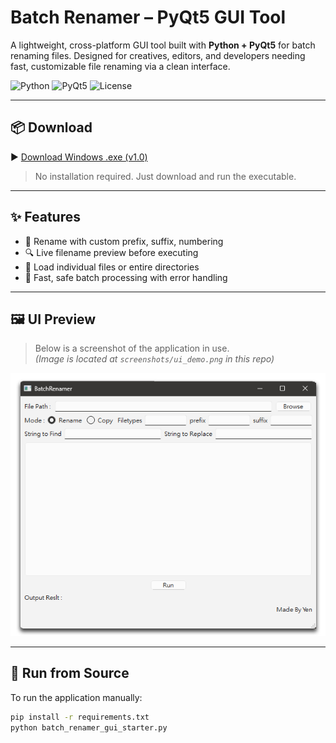 # Batch Renamer – PyQt5 GUI Tool

A lightweight, cross-platform GUI tool built with **Python + PyQt5** for batch renaming files. Designed for creatives, editors, and developers needing fast, customizable file renaming via a clean interface.

![Python](https://img.shields.io/badge/python-3.12-blue)
![PyQt5](https://img.shields.io/badge/PyQt5-5.15.11-brightgreen)
![License](https://img.shields.io/badge/license-MIT-green)

---

## 📦 Download

▶️ [Download Windows .exe (v1.0)](https://github.com/arklantis/batch_renamer/releases/latest)

> No installation required. Just download and run the executable.

---

## ✨ Features

- 🧩 Rename with custom prefix, suffix, numbering
- 🔍 Live filename preview before executing
- 📂 Load individual files or entire directories
- 💾 Fast, safe batch processing with error handling

---

## 🖼️ UI Preview

> Below is a screenshot of the application in use.  
> _(Image is located at `screenshots/ui_demo.png` in this repo)_

![UI Screenshot](screenshots/ui_demo.png)

---

## 🚀 Run from Source

To run the application manually:

```bash
pip install -r requirements.txt
python batch_renamer_gui_starter.py
```
